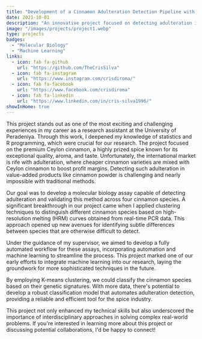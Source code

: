 ```yaml
---
title: "Development of a Cinnamon Adulteration Detection Pipeline with Bar HRM Technology and Cluster Analysis"
date: 2021-10-01
description: "An innovative project focused on detecting adulteration in Ceylon cinnamon using molecular biology and machine learning techniques."
image: "/images/projects/project1.webp"
type: projects
badges:
  - "Molecular Biology"
  - "Machine Learning"
links:
  - icon: fab fa-github
    url: "https://github.com/TheCrisSilva"
  - icon: fab fa-instagram
    url: "https://www.instagram.com/crisdiroma/"
  - icon: fab fa-facebook
    url: "https://www.facebook.com/crisdiroma"
  - icon: fab fa-linkedin
    url: "https://www.linkedin.com/in/cris-silva1996/"
showInHome: true
---
```


This project stands out as one of the most exciting and challenging experiences in my career as a research assistant at the University of Peradeniya. Through this work, I deepened my knowledge of statistics and R programming, which were crucial for our research. The project focused on the premium Ceylon cinnamon, a highly prized spice known for its exceptional quality, aroma, and taste. Unfortunately, the international market is rife with adulteration, where cheaper cinnamon varieties are mixed with Ceylon cinnamon to boost profit margins. Detecting such adulteration in value-added products like cinnamon powder is challenging and nearly impossible with traditional methods.

Our goal was to develop a molecular biology assay capable of detecting adulteration and validating this method across four cinnamon species. A significant breakthrough in our project came when I applied clustering techniques to distinguish different cinnamon species based on high-resolution melting (HRM) curves obtained from real-time PCR data. This approach opened up new avenues for identifying subtle differences between species that are otherwise difficult to detect.

Under the guidance of my supervisor, we aimed to develop a fully automated workflow for these assays, incorporating automation and machine learning to streamline the process. This project marked one of our early efforts to integrate machine learning into our research, laying the groundwork for more sophisticated techniques in the future.

By employing K-means clustering, we could classify the cinnamon species based on their genetic signatures. With more data, there's potential to develop a robust classification model that automates adulteration detection, providing a reliable and efficient tool for the spice industry.

This project not only enhanced my technical skills but also underscored the importance of interdisciplinary approaches in solving complex real-world problems. If you're interested in learning more about this project or discussing potential collaborations, I'd be happy to connect!
